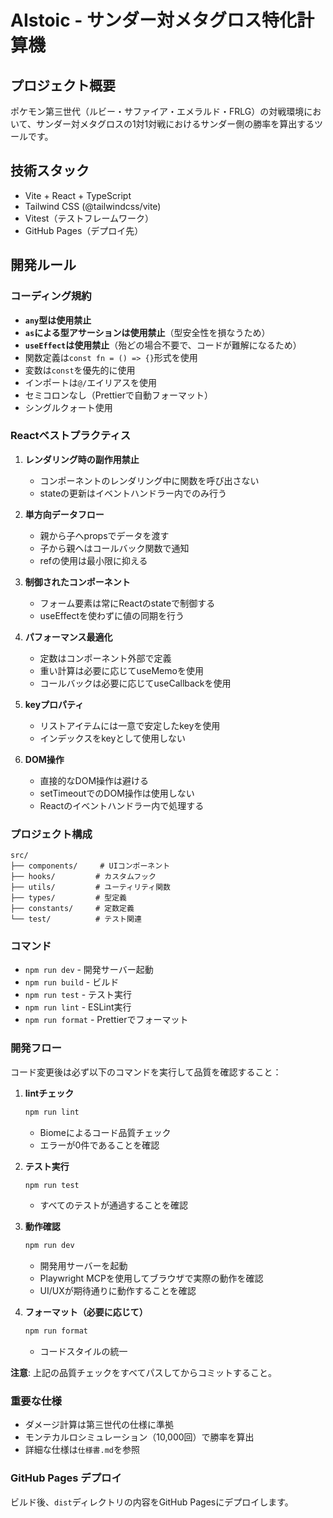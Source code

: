 # AIstoic - サンダー対メタグロス特化計算機

## プロジェクト概要
ポケモン第三世代（ルビー・サファイア・エメラルド・FRLG）の対戦環境において、サンダー対メタグロスの1対1対戦におけるサンダー側の勝率を算出するツールです。

## 技術スタック
- Vite + React + TypeScript
- Tailwind CSS (@tailwindcss/vite)
- Vitest（テストフレームワーク）
- GitHub Pages（デプロイ先）

## 開発ルール

### コーディング規約
- **`any`型は使用禁止**
- **`as`による型アサーションは使用禁止**（型安全性を損なうため）
- **`useEffect`は使用禁止**（殆どの場合不要で、コードが難解になるため）
- 関数定義は`const fn = () => {}`形式を使用
- 変数は`const`を優先的に使用
- インポートは`@/`エイリアスを使用
- セミコロンなし（Prettierで自動フォーマット）
- シングルクォート使用

### Reactベストプラクティス
1. **レンダリング時の副作用禁止**
   - コンポーネントのレンダリング中に関数を呼び出さない
   - stateの更新はイベントハンドラー内でのみ行う

2. **単方向データフロー**
   - 親から子へpropsでデータを渡す
   - 子から親へはコールバック関数で通知
   - refの使用は最小限に抑える

3. **制御されたコンポーネント**
   - フォーム要素は常にReactのstateで制御する
   - useEffectを使わずに値の同期を行う

4. **パフォーマンス最適化**
   - 定数はコンポーネント外部で定義
   - 重い計算は必要に応じてuseMemoを使用
   - コールバックは必要に応じてuseCallbackを使用

5. **keyプロパティ**
   - リストアイテムには一意で安定したkeyを使用
   - インデックスをkeyとして使用しない

6. **DOM操作**
   - 直接的なDOM操作は避ける
   - setTimeoutでのDOM操作は使用しない
   - Reactのイベントハンドラー内で処理する

### プロジェクト構成
```
src/
├── components/     # UIコンポーネント
├── hooks/         # カスタムフック
├── utils/         # ユーティリティ関数
├── types/         # 型定義
├── constants/     # 定数定義
└── test/          # テスト関連
```

### コマンド
- `npm run dev` - 開発サーバー起動
- `npm run build` - ビルド
- `npm run test` - テスト実行
- `npm run lint` - ESLint実行
- `npm run format` - Prettierでフォーマット

### 開発フロー
コード変更後は必ず以下のコマンドを実行して品質を確認すること：

1. **lintチェック**
   ```bash
   npm run lint
   ```
   - Biomeによるコード品質チェック
   - エラーが0件であることを確認

2. **テスト実行**
   ```bash
   npm run test
   ```
   - すべてのテストが通過することを確認

3. **動作確認**
   ```bash
   npm run dev
   ```
   - 開発用サーバーを起動
   - Playwright MCPを使用してブラウザで実際の動作を確認
   - UI/UXが期待通りに動作することを確認

4. **フォーマット（必要に応じて）**
   ```bash
   npm run format
   ```
   - コードスタイルの統一

**注意**: 上記の品質チェックをすべてパスしてからコミットすること。

### 重要な仕様
- ダメージ計算は第三世代の仕様に準拠
- モンテカルロシミュレーション（10,000回）で勝率を算出
- 詳細な仕様は`仕様書.md`を参照

### GitHub Pages デプロイ
ビルド後、`dist`ディレクトリの内容をGitHub Pagesにデプロイします。